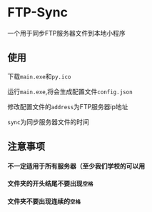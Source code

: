 # FTP-Sync
一个用于同步FTP服务器文件到本地小程序

## 使用

下载`main.exe`和`py.ico`

运行`main.exe`,将会生成配置文件`config.json`

修改配置文件的`address`为FTP服务器ip地址

`sync`为同步服务器文件的时间

## 注意事项

#### 不一定适用于所有服务器（至少我们学校的可以用

#### 文件夹的开头结尾不要出现`空格` 

#### 文件夹不要出现连续的`空格`